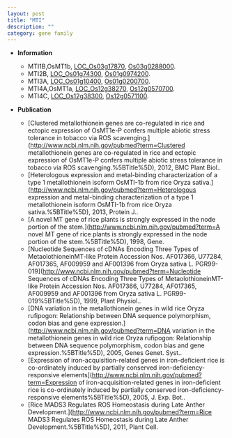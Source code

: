 ```yaml
---
layout: post
title: "MTI"
description: ""
category: gene family
---
```


* **Information**  
    + MTI1B,OsMT1b, [LOC_Os03g17870](http://rice.plantbiology.msu.edu/cgi-bin/ORF_infopage.cgi?orf=LOC_Os03g17870), [Os03g0288000](http://rapdb.dna.affrc.go.jp/viewer/gbrowse_details/irgsp1?name=Os03g0288000).
    + MTI2B, [LOC_Os01g74300](http://rice.plantbiology.msu.edu/cgi-bin/ORF_infopage.cgi?orf=LOC_Os01g74300), [Os01g0974200](http://rapdb.dna.affrc.go.jp/viewer/gbrowse_details/irgsp1?name=Os01g0974200).
    + MTI3A, [LOC_Os01g10400](http://rice.plantbiology.msu.edu/cgi-bin/ORF_infopage.cgi?orf=LOC_Os01g10400), [Os01g0200700](http://rapdb.dna.affrc.go.jp/viewer/gbrowse_details/irgsp1?name=Os01g0200700).
    + MTI4A,OsMT1a, [LOC_Os12g38270](http://rice.plantbiology.msu.edu/cgi-bin/ORF_infopage.cgi?orf=LOC_Os12g38270), [Os12g0570700](http://rapdb.dna.affrc.go.jp/viewer/gbrowse_details/irgsp1?name=Os12g0570700).
    + MTI4C, [LOC_Os12g38300](http://rice.plantbiology.msu.edu/cgi-bin/ORF_infopage.cgi?orf=LOC_Os12g38300), [Os12g0571100](http://rapdb.dna.affrc.go.jp/viewer/gbrowse_details/irgsp1?name=Os12g0571100).

* **Publication**  
    + [Clustered metallothionein genes are co-regulated in rice and ectopic expression of OsMT1e-P confers multiple abiotic stress tolerance in tobacco via ROS scavenging.](http://www.ncbi.nlm.nih.gov/pubmed?term=Clustered metallothionein genes are co-regulated in rice and ectopic expression of OsMT1e-P confers multiple abiotic stress tolerance in tobacco via ROS scavenging.%5BTitle%5D), 2012, BMC Plant Biol..
    + [Heterologous expression and metal-binding characterization of a type 1 metallothionein isoform OsMTI-1b from rice Oryza sativa.](http://www.ncbi.nlm.nih.gov/pubmed?term=Heterologous expression and metal-binding characterization of a type 1 metallothionein isoform OsMTI-1b from rice Oryza sativa.%5BTitle%5D), 2013, Protein J..
    + [A novel MT gene of rice plants is strongly expressed in the node portion of the stem.](http://www.ncbi.nlm.nih.gov/pubmed?term=A novel MT gene of rice plants is strongly expressed in the node portion of the stem.%5BTitle%5D), 1998, Gene.
    + [Nucleotide Sequences of cDNAs Encoding Three Types of MetaolothioneinMT-like Protein Accession Nos. AF017366, U77284, AF017365, AF009959 and AF001396 from Oryza sativa L. PGR99-019](http://www.ncbi.nlm.nih.gov/pubmed?term=Nucleotide Sequences of cDNAs Encoding Three Types of MetaolothioneinMT-like Protein Accession Nos. AF017366, U77284, AF017365, AF009959 and AF001396 from Oryza sativa L. PGR99-019%5BTitle%5D), 1999, Plant Physiol..
    + [DNA variation in the metallothionein genes in wild rice Oryza rufipogon: Relationship between DNA sequence polymorphism, codon bias and gene expression.](http://www.ncbi.nlm.nih.gov/pubmed?term=DNA variation in the metallothionein genes in wild rice Oryza rufipogon: Relationship between DNA sequence polymorphism, codon bias and gene expression.%5BTitle%5D), 2005, Genes Genet. Syst..
    + [Expression of iron-acquisition-related genes in iron-deficient rice is co-ordinately induced by partially conserved iron-deficiency-responsive elements](http://www.ncbi.nlm.nih.gov/pubmed?term=Expression of iron-acquisition-related genes in iron-deficient rice is co-ordinately induced by partially conserved iron-deficiency-responsive elements%5BTitle%5D), 2005, J. Exp. Bot..
    + [Rice MADS3 Regulates ROS Homeostasis during Late Anther Development.](http://www.ncbi.nlm.nih.gov/pubmed?term=Rice MADS3 Regulates ROS Homeostasis during Late Anther Development.%5BTitle%5D), 2011, Plant Cell.


